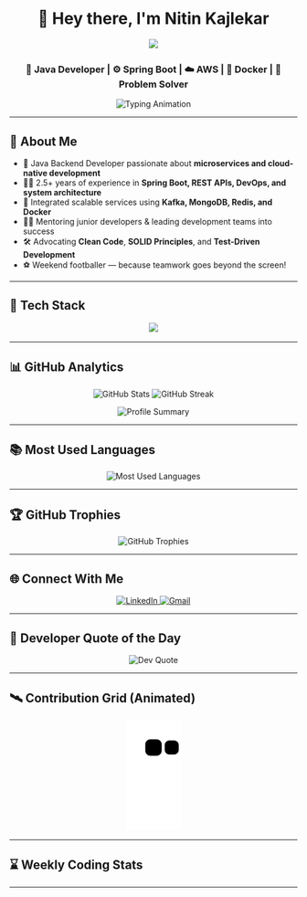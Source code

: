 <h1 align="center">👋 Hey there, I'm Nitin Kajlekar</h1>

<!-- Animated Gradient Header -->
<div align="center">
  <img src="https://capsule-render.vercel.app/api?type=waving&color=0:ff0080,100:00d4ff&height=240&section=header&text=Nitin%20Kajlekar%20👨‍💻&fontSize=50&fontColor=ffffff&animation=twinkle" />
</div>

<h3 align="center">🔭 Java Developer | ⚙️ Spring Boot | ☁️ AWS | 🐳 Docker | 🧩 Problem Solver</h3>

<p align="center">
  <img src="https://readme-typing-svg.herokuapp.com/?font=Fira+Code&weight=600&size=22&pause=1000&color=00d4ff&center=true&vCenter=true&width=600&lines=Building+Scalable+Solutions;Microservices+Architecture+Expert;CI%2FCD+Practitioner;Cloud+and+DevOps+Enthusiast" alt="Typing Animation" />
</p>

---

## 🧠 About Me

- 🎯 Java Backend Developer passionate about **microservices and cloud-native development**
- 👨‍💼 2.5+ years of experience in **Spring Boot, REST APIs, DevOps, and system architecture**
- 🔗 Integrated scalable services using **Kafka, MongoDB, Redis, and Docker**
- 🧑‍🏫 Mentoring junior developers & leading development teams into success
- 🛠️ Advocating **Clean Code**, **SOLID Principles**, and **Test-Driven Development**
- ⚽ Weekend footballer — because teamwork goes beyond the screen!

---

## 🧰 Tech Stack

<div align="center">
  <img src="https://skillicons.dev/icons?i=java,spring,docker,kubernetes,mysql,mongodb,postgres,redis,kafka,jenkins,git,github,aws,postman,idea" />
</div>

---

## 📊 GitHub Analytics

<p align="center">
  <img width="48%" src="https://github-readme-stats.vercel.app/api?username=kajlekarn&show_icons=true&theme=tokyonight&hide_border=true" alt="GitHub Stats" />
  <img width="48%" src="https://github-readme-streak-stats.herokuapp.com/?user=kajlekarn&theme=tokyonight&hide_border=true" alt="GitHub Streak" />
</p>

<p align="center">
  <img src="https://github-profile-summary-cards.vercel.app/api/cards/profile-details?username=kajlekarn&theme=tokyonight" alt="Profile Summary" />
</p>

---

## 📚 Most Used Languages

<p align="center">
  <img src="https://github-readme-stats.vercel.app/api/top-langs?username=kajlekarn&show_icons=true&locale=en&layout=compact&theme=tokyonight" alt="Most Used Languages" />
</p>

---

## 🏆 GitHub Trophies

<p align="center">
  <img src="https://github-profile-trophy.vercel.app/?username=kajlekarn&theme=dracula&no-frame=true&row=1&margin-w=15&margin-h=15" alt="GitHub Trophies" />
</p>

---

## 🌐 Connect With Me

<p align="center">
  <a href="https://linkedin.com/in/nitin-kajlekar-a36823174" target="_blank">
    <img src="https://img.shields.io/badge/LinkedIn-0077B5?style=for-the-badge&logo=linkedin&logoColor=white" alt="LinkedIn" />
  </a>
  <a href="mailto:kajlekarn@gmail.com">
    <img src="https://img.shields.io/badge/Gmail-D14836?style=for-the-badge&logo=gmail&logoColor=white" alt="Gmail" />
  </a>
</p>

---

## 💬 Developer Quote of the Day

<p align="center">
  <img src="https://quotes-github-readme.vercel.app/api?type=horizontal&theme=radical" alt="Dev Quote" />
</p>

---

## 🛰️ Contribution Grid (Animated)

<p align="center">
  <img src="https://raw.githubusercontent.com/kajlekarn/kajlekarn/output/github-contribution-grid-snake.svg" alt="Contribution Snake" />
</p>

---

## ⌛ Weekly Coding Stats

<!--START_SECTION:waka-->
<!--END_SECTION:waka-->

---
